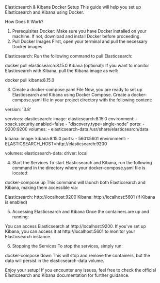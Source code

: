 Elasticsearch & Kibana Docker Setup
This guide will help you set up Elasticsearch and Kibana using Docker.

How Does It Work?
1. Prerequisites
Docker: Make sure you have Docker installed on your machine. If not, download and install Docker before proceeding.
2. Pull Docker Images
First, open your terminal and pull the necessary Docker images.

Elasticsearch: Run the following command to pull Elasticsearch:

docker pull elasticsearch:8.15.0
Kibana (optional): If you want to monitor Elasticsearch with Kibana, pull the Kibana image as well:

docker pull kibana:8.15.0

3. Create a docker-compose.yaml File
Now, you are ready to set up Elasticsearch and Kibana using Docker Compose. Create a docker-compose.yaml file in your project directory with the following content:

version: '3.8'

services:
  elasticsearch:
    image: elasticsearch:8.15.0
    environment:
      - xpack.security.enabled=false
      - "discovery.type=single-node"
    ports:
      - 9200:9200
    volumes:
      - elasticsearch-data:/usr/share/elasticsearch/data

  kibana:
    image: kibana:8.15.0
    ports:
      - 5601:5601
    environment:
      - ELASTICSEARCH_HOST=http://elasticsearch:9200

volumes:
  elasticsearch-data:
    driver: local
    
4. Start the Services
To start Elasticsearch and Kibana, run the following command in the directory where your docker-compose.yaml file is located:


docker-compose up
This command will launch both Elasticsearch and Kibana, making them accessible via:

Elasticsearch: http://localhost:9200
Kibana: http://localhost:5601 (if Kibana is enabled)

5. Accessing Elasticsearch and Kibana
Once the containers are up and running:

You can access Elasticsearch at http://localhost:9200.
If you've set up Kibana, you can access it at http://localhost:5601 to monitor your Elasticsearch instance.

6. Stopping the Services
To stop the services, simply run:


docker-compose down
This will stop and remove the containers, but the data will persist in the elasticsearch-data volume.

Enjoy your setup! If you encounter any issues, feel free to check the official Elasticsearch and Kibana documentation for further guidance.
